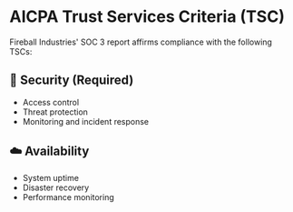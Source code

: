 # AICPA Trust Services Criteria (TSC)

Fireball Industries' SOC 3 report affirms compliance with the following TSCs:

## 🔐 Security (Required)

- Access control
- Threat protection
- Monitoring and incident response

## ☁️ Availability

- System uptime
- Disaster recovery
- Performance monitoring


